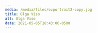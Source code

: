 ```yaml
---
media: /media/files/ovportrait2-copy.jpg
title: Olga Viso
alt: Olga Viso
date: 2021-05-05T10:43:00-0500
---
```

